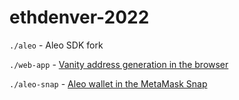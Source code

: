 # ethdenver-2022

`./aleo` - Aleo SDK fork

`./web-app` - [Vanity address generation in the browser](https://reverent-jang-80780c.netlify.app/)

`./aleo-snap` - [Aleo wallet in the MetaMask Snap](https://distracted-golick-e01855.netlify.app)